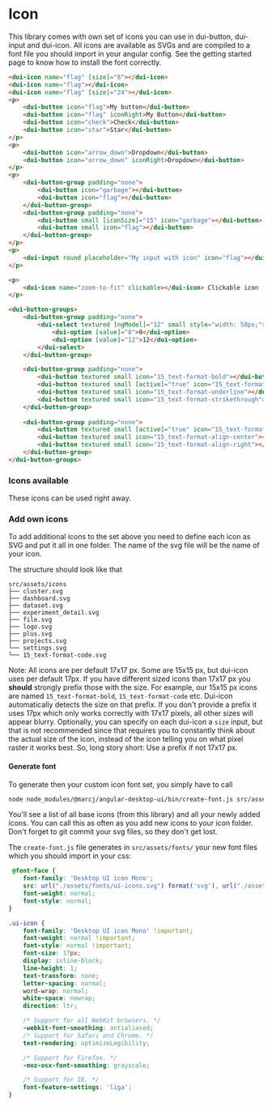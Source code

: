 <h1>Icon</h1>

<p>
    This library comes with own set of icons you can use in dui-button, dui-input and dui-icon. All icons are available as SVGs and are compiled to
    a font file you should import in your angular config. See the getting started page to know how to install the font correctly.
</p>

```html
<dui-icon name="flag" [size]="8"></dui-icon>
<dui-icon name="flag"></dui-icon>
<dui-icon name="flag" [size]="24"></dui-icon>
<p>
    <dui-button icon="flag">My button</dui-button>
    <dui-button icon="flag" iconRight>My Button</dui-button>
    <dui-button icon="check">Check</dui-button>
    <dui-button icon="star">Star</dui-button>
</p>
<p>
    <dui-button icon="arrow_down">Dropdown</dui-button>
    <dui-button icon="arrow_down" iconRight>Dropdown</dui-button>
</p>
<p>
    <dui-button-group padding="none">
        <dui-button icon="garbage"></dui-button>
        <dui-button icon="flag"></dui-button>
    </dui-button-group>
    <dui-button-group padding="none">
        <dui-button small [iconSize]="15" icon="garbage"></dui-button>
        <dui-button small icon="flag"></dui-button>
    </dui-button-group>
</p>
<p>
    <dui-input round placeholder="My input with icon" icon="flag"></dui-input>
</p>

<p>
    <dui-icon name="zoom-to-fit" clickable></dui-icon> Clickable icon
</p>

<dui-button-groups>
    <dui-button-group padding="none">
        <dui-select textured [ngModel]="12" small style="width: 50px;">
            <dui-option [value]="8">8</dui-option>
            <dui-option [value]="12">12</dui-option>
        </dui-select>
    </dui-button-group>

    <dui-button-group padding="none">
        <dui-button textured small icon="15_text-format-bold"></dui-button>
        <dui-button textured small [active]="true" icon="15_text-format-italic"></dui-button>
        <dui-button textured small icon="15_text-format-underline"></dui-button>
        <dui-button textured small icon="15_text-format-strikethrough"></dui-button>
    </dui-button-group>
    
    <dui-button-group padding="none">
        <dui-button textured small [active]="true" icon="15_text-format-align-left"></dui-button>
        <dui-button textured small icon="15_text-format-align-center"></dui-button>
        <dui-button textured small icon="15_text-format-align-right"></dui-button>
    </dui-button-group>
</dui-button-groups>
```

<h3>Icons available</h3>

These icons can be used right away.

<p>
    <icons-browser></icons-browser>
</p>

<h3>Add own icons</h3>

<p>
    To add additional icons to the set above you need to define each icon as SVG and put it all in one folder. The name of the svg file will
    be the name of your icon.
</p>

The structure should look like that

```
src/assets/icons
├── cluster.svg
├── dashboard.svg
├── dataset.svg
├── experiment_detail.svg
├── file.svg
├── logo.svg
├── plus.svg
├── projects.svg
└── settings.svg
└── 15_text-format-code.svg
```

Note: All icons are per default 17x17 px. Some are 15x15 px, but dui-icon uses per default 17px. If you have different sized icons than 17x17 px
you <strong>should</strong> strongly prefix those with the size. For example, our 15x15 px icons are named <code>15_text-format-bold</code>, 
<code>15_text-format-code</code> etc. Dui-icon automatically detects the size on that prefix. If you don't provide a prefix it uses 17px which only
works correctly with 17x17 pixels, all other sizes will appear blurry. Optionally, you can specify on each dui-icon a <code>size</code> input, but
that is not recommended since that requires you to constantly think about the actual size of the icon, instead of the icon telling you on what
pixel raster it works best. So, long story short: Use a prefix if not 17x17 px.

<h4>Generate font</h4>

To generate then your custom icon font set, you simply have to call 

```sh
node node_modules/@marcj/angular-desktop-ui/bin/create-font.js src/assets/icons
```

You'll see a list of all base icons (from this library) and all your newly added icons.
You can call this as often as you add new icons to your icon folder. Don't forget to git commit your svg files, so they don't get lost.

The <code>create-font.js</code> file generates in <code>src/assets/fonts/</code> your new font files which you should import in your css:

```css
 @font-face {
    font-family: 'Desktop UI icon Mono';
    src: url("./assets/fonts/ui-icons.svg") format('svg'), url("./assets/fonts/ui-icons.woff") format('woff'), url("./assets/fonts/ui-icons.ttf") format('ttf');
    font-weight: normal;
    font-style: normal;
}

.ui-icon {
    font-family: 'Desktop UI icon Mono' !important;
    font-weight: normal !important;
    font-style: normal !important;
    font-size: 17px;
    display: inline-block;
    line-height: 1;
    text-transform: none;
    letter-spacing: normal;
    word-wrap: normal;
    white-space: nowrap;
    direction: ltr;

    /* Support for all WebKit browsers. */
    -webkit-font-smoothing: antialiased;
    /* Support for Safari and Chrome. */
    text-rendering: optimizeLegibility;

    /* Support for Firefox. */
    -moz-osx-font-smoothing: grayscale;

    /* Support for IE. */
    font-feature-settings: 'liga';
}
```

<api-doc module="components/icon/icon.component" component="IconComponent"></api-doc>
